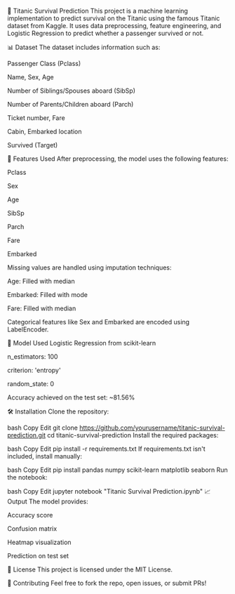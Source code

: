 🚢 Titanic Survival Prediction
This project is a machine learning implementation to predict survival on the Titanic using the famous Titanic dataset from Kaggle. It uses data preprocessing, feature engineering, and Logistic Regression to predict whether a passenger survived or not.


📊 Dataset
The dataset includes information such as:

Passenger Class (Pclass)

Name, Sex, Age

Number of Siblings/Spouses aboard (SibSp)

Number of Parents/Children aboard (Parch)

Ticket number, Fare

Cabin, Embarked location

Survived (Target)

📌 Features Used
After preprocessing, the model uses the following features:

Pclass

Sex

Age

SibSp

Parch

Fare

Embarked

Missing values are handled using imputation techniques:

Age: Filled with median

Embarked: Filled with mode

Fare: Filled with median

Categorical features like Sex and Embarked are encoded using LabelEncoder.

🧠 Model Used
Logistic Regression from scikit-learn

n_estimators: 100

criterion: 'entropy'

random_state: 0

Accuracy achieved on the test set: ~81.56%

🛠️ Installation
Clone the repository:

bash
Copy
Edit
git clone https://github.com/yourusername/titanic-survival-prediction.git
cd titanic-survival-prediction
Install the required packages:

bash
Copy
Edit
pip install -r requirements.txt
If requirements.txt isn't included, install manually:

bash
Copy
Edit
pip install pandas numpy scikit-learn matplotlib seaborn
Run the notebook:

bash
Copy
Edit
jupyter notebook "Titanic Survival Prediction.ipynb"
📈 Output
The model provides:

Accuracy score

Confusion matrix

Heatmap visualization

Prediction on test set

📄 License
This project is licensed under the MIT License.

🤝 Contributing
Feel free to fork the repo, open issues, or submit PRs!